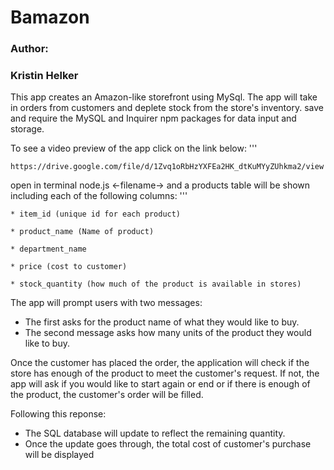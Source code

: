 # Bamazon 
 
### Author:

### Kristin Helker

This app creates an Amazon-like storefront using MySql. The app will take in orders from customers and deplete stock from the store's inventory. 
save and require the MySQL and Inquirer npm packages for data input and storage.

To see a video preview of the app click on the link below:
'''

    https://drive.google.com/file/d/1Zvq1oRbHzYXFEa2HK_dtKuMYyZUhkma2/view

open in terminal node.js <-filename-> and a products table will be shown including each of the following columns:
'''

    * item_id (unique id for each product)

    * product_name (Name of product)

    * department_name

    * price (cost to customer)

    * stock_quantity (how much of the product is available in stores)


The app will prompt users with two messages:

   * The first asks for the product name of what they would like to buy.
   * The second message asks how many units of the product they would like to buy.

Once the customer has placed the order, the application will check if the store has enough of the product to meet the customer's request. If not, the app will ask if you would like to start again or end or if there is enough of the product, the customer's order will be filled.
 
Following this reponse:
   *  The SQL database will update to reflect the remaining quantity.
   *  Once the update goes through, the total cost of customer's purchase will be displayed
